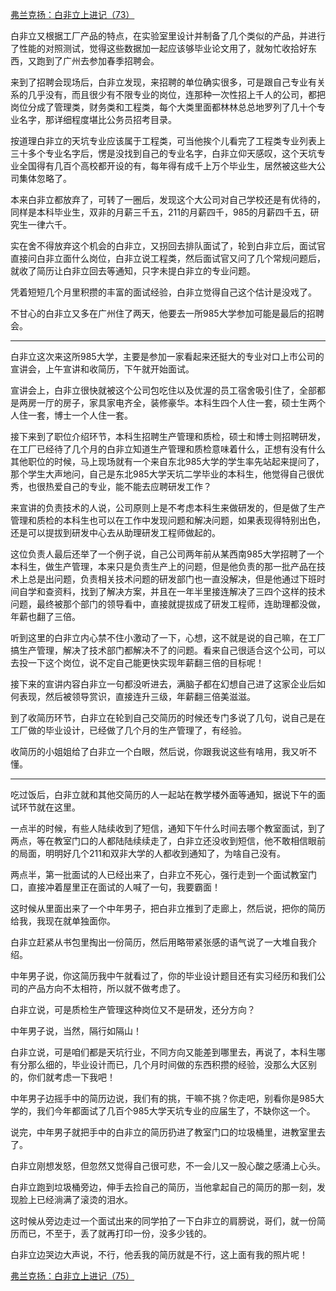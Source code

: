 <p></p><a href="https://zhuanlan.zhihu.com/p/103269998" data-draft-node="block" data-draft-type="link-card" data-image="https://pic3.zhimg.com/v2-0bf00582b3bb2e14dea8bc6f6edbba02_180x120.jpg" data-image-width="961" data-image-height="277" class="internal">弗兰克扬：白非立上进记（73）</a><p>白非立又根据工厂产品的特点，在实验室里设计并制备了几个类似的产品，并进行了性能的对照测试，觉得这些数据加一起应该够毕业论文用了，就匆忙收拾好东西，又跑到了广州去参加春季招聘会。</p><p>来到了招聘会现场后，白非立发现，来招聘的单位确实很多，可是跟自己专业有关系的几乎没有，而且很少有不限专业的岗位，连那种一次性招上千人的公司，都把岗位分成了管理类，财务类和工程类，每个大类里面都林林总总地罗列了几十个专业名字，那详细程度堪比公务员招考目录。</p><p>按道理白非立的天坑专业应该属于工程类，可当他挨个儿看完了工程类专业列表上三十多个专业名字后，愣是没找到自己的专业名字，白非立仰天感叹，这个天坑专业全国得有几百个高校都开设的有，每年得有成千上万个毕业生，居然被这些大公司集体忽略了。</p><p>本来白非立都放弃了，可转了一圈后，发现这个大公司对自己学校还是有优待的，同样是本科毕业生，双非的月薪三千五，211的月薪四千，985的月薪四千五，研究生一律六千。</p><p>实在舍不得放弃这个机会的白非立，又拐回去排队面试了，轮到白非立后，面试官直接问白非立面什么岗位，白非立说工程类，然后面试官又问了几个常规问题后，就收了简历让白非立回去等通知，只字未提白非立的专业问题。</p><p>凭着短短几个月里积攒的丰富的面试经验，白非立觉得自己这个估计是没戏了。</p><p>不甘心的白非立又多在广州住了两天，他要去一所985大学参加可能是最后的招聘会。</p><hr><p>白非立这次来这所985大学，主要是参加一家看起来还挺大的专业对口上市公司的宣讲会，上午宣讲和收简历，下午就开始面试。</p><p>宣讲会上，白非立很快就被这个公司包吃住以及优渥的员工宿舍吸引住了，全部都是两房一厅的房子，家具家电齐全，装修豪华。本科生四个人住一套，硕士生两个人住一套，博士一个人住一套。</p><p>接下来到了职位介绍环节，本科生招聘生产管理和质检，硕士和博士则招聘研发，在工厂已经待了几个月的白非立知道生产管理和质检意味着什么，正想有没有什么其他职位的时候，马上现场就有一个来自东北985大学的学生率先站起来提问了，那个学生大声地问，自己是东北985大学天坑二学毕业的本科生，他觉得自己很优秀，也很热爱自己的专业，能不能去应聘研发工作？</p><p>来宣讲的负责技术的人说，公司原则上是不考虑本科生来做研发的，但是做了生产管理和质检的本科生也可以在工作中发现问题和解决问题，如果表现得特别出色，还是可以提拔到研发中心去从助理研发工程师做起的。</p><p>这位负责人最后还举了一个例子说，自己公司两年前从某西南985大学招聘了一个本科生，做生产管理，本来只是负责生产上的问题，但是他负责的那一批产品在技术上总是出问题，负责相关技术问题的研发部门也一直没解决，但是他通过下班时间自学和查资料，找到了解决方案，并且在一年半里接连解决了三四个这样的技术问题，最终被那个部门的领导看中，直接就提拔成了研发工程师，连助理都没做，年薪也翻了三倍。</p><p>听到这里的白非立内心禁不住小激动了一下，心想，这不就是说的自己嘛，在工厂搞生产管理，解决了技术部门都解决不了的问题。看来自己很适合这个公司，可以去投一下这个岗位，说不定自己能更快实现年薪翻三倍的目标呢！</p><p>接下来的宣讲内容白非立一句都没听进去，满脑子都在幻想自己进了这家企业后如何表现，然后被领导赏识，直接连升三级，年薪翻三倍美滋滋。</p><p>到了收简历环节，白非立在轮到自己交简历的时候还专门多说了几句，说自己是在工厂做的毕业设计，已经做了几个月的生产管理了，有经验。</p><p>收简历的小姐姐给了白非立一个白眼，然后说，你跟我说这些有啥用，我又听不懂。</p><hr><p>吃过饭后，白非立就和其他交简历的人一起站在教学楼外面等通知，据说下午的面试环节就在这里。</p><p>一点半的时候，有些人陆续收到了短信，通知下午什么时间去哪个教室面试，到了两点，等在教室门口的人都陆陆续续走了，白非立还没收到短信，他不敢相信眼前的局面，明明好几个211和双非大学的人都收到通知了，为啥自己没有。</p><p>两点半，第一批面试的人已经出来了，白非立不死心，强行走到一个面试教室门口，直接冲着屋里正在面试的人喊了一句，我要霸面！</p><p>这时候从里面出来了一个中年男子，把白非立推到了走廊上，然后说，把你的简历给我，我现在就单独面你。</p><p>白非立赶紧从书包里掏出一份简历，然后用略带紧张感的语气说了一大堆自我介绍。</p><p>中年男子说，你这简历我中午就看过了，你的毕业设计题目还有实习经历和我们公司的产品方向不太相符，所以就不做考虑了。</p><p>白非立说，可是质检生产管理这种岗位又不是研发，还分方向？</p><p>中年男子说，当然，隔行如隔山！</p><p>白非立说，可是咱们都是天坑行业，不同方向又能差到哪里去，再说了，本科生哪有分那么细的，毕业设计而已，几个月时间做的东西积攒的经验，没那么大区别的，你们就考虑一下我吧！</p><p>中年男子边摇手中的简历边说，我们有的挑，干嘛不挑？你走吧，别看你是985大学的，我们今年都面试了几百个985大学天坑专业的应届生了，不缺你这一个。</p><p>说完，中年男子就把手中的白非立的简历扔进了教室门口的垃圾桶里，进教室里去了。</p><p>白非立刚想发怒，但忽然又觉得自己很可悲，不一会儿又一股心酸之感涌上心头。</p><p>白非立跑到垃圾桶旁边，伸手去捡自己的简历，当他拿起自己的简历的那一刻，发现脸上已经淌满了滚烫的泪水。</p><p>这时候从旁边走过一个面试出来的同学拍了一下白非立的肩膀说，哥们，就一份简历而已，不至于，丢了就再打印一份，没多少钱的。</p><p>白非立边哭边大声说，不行，他丢我的简历就是不行，这上面有我的照片呢！</p><a href="https://zhuanlan.zhihu.com/p/104007921" data-draft-node="block" data-draft-type="link-card" data-image="https://pic1.zhimg.com/v2-7083f12e54086e7be685a7b0f0a4eeb0_180x120.jpg" data-image-width="1030" data-image-height="348" class="internal">弗兰克扬：白非立上进记（75）</a><p></p><p></p>